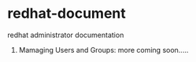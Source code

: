 # redhat-document
redhat administrator documentation 
1. Mamaging Users and Groups:
more coming soon.....
<this doc develops through my revision and learning...............>
